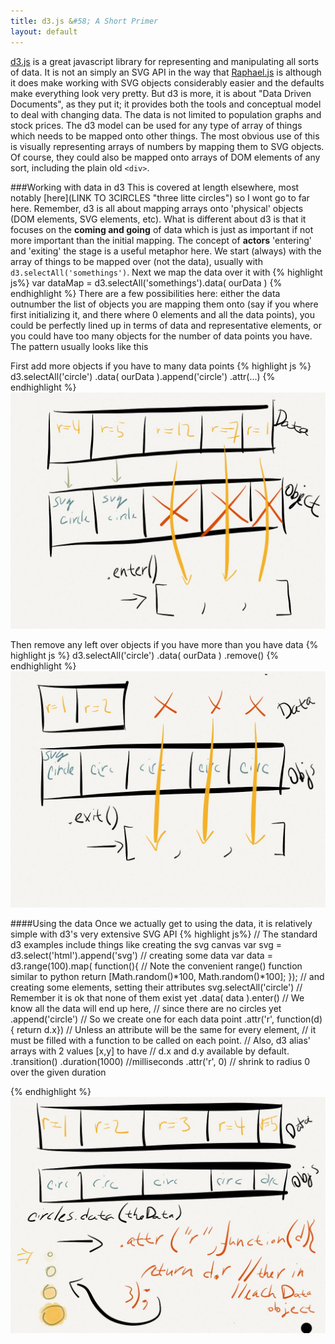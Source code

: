 ```yaml
---
title: d3.js &#58; A Short Primer
layout: default
---
```

[d3.js](LINK "d3.js") is a great javascript library for representing and manipulating all sorts of data. It is not an simply an SVG API in the way that [Raphael.js](LINK "raphael.js") is although it does make working with SVG objects considerably easier and the defaults make everything look very pretty. But d3 is more, it is about "Data Driven Documents", as they put it; it provides both the tools and conceptual model to deal with changing data. The data is not limited to population graphs and stock prices. The d3 model can be used for any type of array of things which needs to be mapped onto other things. The most obvious use of this is visually representing arrays of numbers by mapping them to SVG objects. Of course, they could also be mapped onto arrays of DOM elements of any sort, including the plain old `<div>`.
  
###Working with data in d3
This is covered at length elsewhere, most notably [here](LINK TO 3CIRCLES "three litte circles") so I wont go to far here. Remember, d3 is all about mapping arrays onto 'physical' objects (DOM elements, SVG elements, etc). What is different about d3 is that it focuses on the __coming and going__ of data which is just as important if not more important than the initial mapping. The concept of __actors__ 'entering' and 'exiting' the stage is a useful metaphor here. We start (always) with the array of things to be mapped over (not the data), usually with `d3.selectAll('somethings')`. Next we map the data over it with 
{% highlight js%}
var dataMap = d3.selectAll('somethings').data( ourData )
{% endhighlight %}
There are a few possibilities here: either the data outnumber the list of objects you are mapping them onto (say if you where first initializing it, and there where 0 elements and all the data points), you could be perfectly lined up in terms of data and representative elements, or you could have too many objects for the number of data points you have. The pattern usually looks like this

First add more objects if you have to many data points
{% highlight js %}
d3.selectAll('circle')
  .data( ourData ).append('circle')
    .attr(...)
{% endhighlight %}
![.enter()](/img/20120720/d3_enter.JPG ".enter() drawing")

Then remove any left over objects if you have more than you have data
 {% highlight js %}
  d3.selectAll('circle')
    .data( ourData )
      .remove()
  {% endhighlight %}
![.enter()](/img/20120720/d3_exit.JPG ".enter() drawing")

####Using the data
Once we actually get to using the data, it is relatively simple with d3's very extensive SVG API
{% highlight js%}
// The standard d3 examples include things like creating the svg canvas
var svg = d3.select('html').append('svg')
// creating some data
var data = d3.range(100).map( function(){ // Note the convenient range() function similar to python
  return [Math.random()*100, Math.random()*100];
});
// and creating some elements, setting their attributes
svg.selectAll('circle') // Remember it is ok that none of them exist yet
  .data( data ).enter() // We know all the data will end up here, 
                        // since there are no circles yet
  .append('circle') // So we create one for each data point
    .attr('r', function(d){ return d.x}) 
// Unless an attribute will be the same for every element,
//    it must be filled with a function to be called on each point.
// Also, d3 alias' arrays with 2 values [x,y] to have 
//    d.x and d.y available by default. 
    .transition()
      .duration(1000) //milliseconds
      .attr('r', 0) // shrink to radius 0 over the given duration
      
{% endhighlight %}
![.enter()](/img/20120720/d3_data.JPG ".enter() drawing")